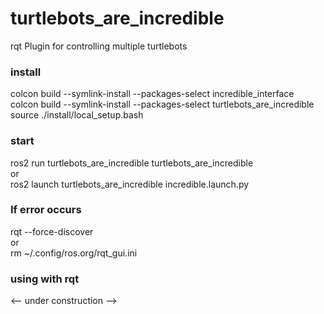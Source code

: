 # turtlebots_are_incredible
rqt Plugin for controlling multiple turtlebots

### install
colcon build --symlink-install --packages-select incredible_interface  
colcon build --symlink-install --packages-select turtlebots_are_incredible  
source ./install/local_setup.bash  

### start
ros2 run turtlebots_are_incredible turtlebots_are_incredible  
or  
ros2 launch turtlebots_are_incredible incredible.launch.py  

### If error occurs
rqt --force-discover  
or  
rm ~/.config/ros.org/rqt_gui.ini  

### using with rqt
 <-- under construction -->
